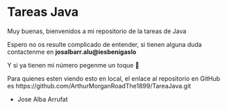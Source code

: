 # Tareas Java 

<p> Muy buenas, bienvenidos a mi repositorio de la tareas de Java </p>

<p>  Espero no os resulte complicado de entender, si tienen alguna duda contactenme en <b> josalbarr.alu@iesbenigaslo </b> </p>
<p> Y si ya tienen mi número pegenme un toque 🤨 </p>

<p> Para quienes esten viendo esto en local, el enlace al repositorio en GitHub es https://github.com/ArthurMorganRoadThe1899/TareaJava.git</p>

* Jose Alba Arrufat

